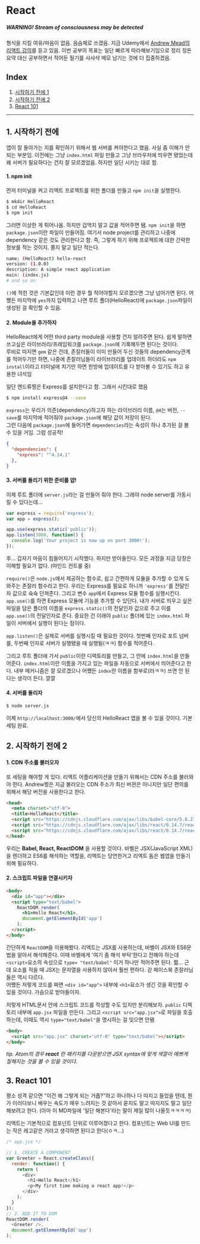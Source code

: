 # React

##### WARNING! Stream of consciousness may be detected
형식을 지킬 여유/마음이 없음. 음슴체로 쓰겠음. 지금 Udemy에서 [Andrew Mead의 리액트 강의](https://www.udemy.com/the-complete-react-web-app-developer-course/learn/v4/content)를 듣고 있음. 이번 공부의 목표는 일단 빠르게 따라해보기임으로 정리 정돈 요약 대신 공부하면서 적어둔 필기를 샤샤샥 메모 남기는 것에 더 집중하겠음.

## Index
1. [시작하기 전에 1]()
2. [시작하기 전에 2]()
3. [React 101](#3-react-101)



---

## 1. 시작하기 전에
앱이 잘 돌아가는 지를 확인하기 위해서 웹 서버를 켜야한다고 했음. 사실 좀 이해가 안 되는 부분임. 이전에는 그냥 `index.html` 파일 만들고 그냥 브라우저에 띄우면 됐었는데 왜 서버가 필요하다는 건지 잘 모르겠었음. 하지만 일단 시키는 대로 함.

#### 1. npm init
먼저 터미널을 켜고 리액트 프로젝트를 위한 폴더를 만들고 `npm init`을 실행한다.

```bash
$ mkdir HelloReact
$ cd HelloReact
$ npm init
```

그러면 이상한 게 튀어나옴. 하지만 겁먹지 말고 값을 적어주면 됌. `npm init`을 하면 `package.json`이란 파일이 만들어짐. 여기서 node project를 관리하고 나중에 dependency 같은 것도 관리한다고 함. 즉, 그렇게 하기 위해 프로젝트에 대한 간략한 정보를 적는 것이지. 쫄지 말고 일단 적는다.

```bash
name: (HelloReact) hello-react
version: (1.0.0)
description: A simple react application
main: (index.js)
# and so on
```

`()`에 적힌 것은 기본값인데 이런 경우 뭘 적어야할지 모르겠으면 그냥 넘어가면 된다. 어쨌든 마지막에 `yes`까지 입력하고 나면 루트 폴더(HelloReact)에 `package.json`파일이 생성된 걸 확인할 수 있음.


#### 2. Module을 추가하자

HelloReact에게 어떤 third party module을 사용할 건지 알려주면 된다. 쉽게 말하면 쓰고싶은 라이브러리/프레임워크를 `package.json`에 기록해두면 된다는 것이다.  
루비로 따지면 `gem` 같은 건데, 존잘러들이 이미 만들어 두신 것들의 dependency관계를 적어두기만 하면, 나중에 존잘러님들이 라이브러리를 업데이트 하더라도 `npm install`이라고 터미널에 치기만 하면 한방에 업데이트를 다 받아볼 수 있기도 하고 유용한 녀석임  

일단 앤드류찡은 Express를 설치한다고 함. 그래서 시킨대로 했음

```bash
$ npm install express@4 --save
```

`express`는 우리가 의존(dependency)하고자 하는 라이브러리 이름, `@4`는 버전, `--save`를 마지막에 적어줘야 `package.json`에 해당 값이 저장이 된다.  
그런 다음에 `package.json`에 들어가면 `dependencies`라는 속성이 하나 추가된 걸 볼 수 있을 거임. 그럼 성공적!

```json
{
  "dependencies": {
    "express": "^4.14.1"
  },
}
```

#### 3. 서버를 돌리기 위한 준비를 얍!

이제 루트 폴더에 `server.js`라는 걸 만들어 줘야 한다. 그래야 node server를 가동시킬 수 있다는데...

```javascript
var express = require('express');
var app = express();

app.use(express.static('public'));
app.listen(3000, function() {
  console.log('Your project is now up on port 3000!');
});
```

후... 갑자기 마음이 힘들어지기 시작했다. 하지만 받아들인다. 모든 과정을 지금 당장은 이해할 필요가 없다. (마인드 컨트롤 중)  

`require()`은 `node.js`에서 제공하는 함수로, 쉽고 간편하게 모듈을 추가할 수 있게 도와주는 존잘러 함수라고 한다. 우리는 Express를 필요로 하니까 `'express'`를 전달인자 값으로 슉슉 던져준다. 그리고 변수 `app`에서 Express 모듈 함수를 실행시킨다.  
`app.use()`를 하면 Express 모듈에 기능을 추가할 수 있단다. 내가 서버로 띄우고 싶은 파일을 담은 폴더의 이름을 `express.static()`의 전달인자 값으로 주고 이를 `app.use()`의 전달인자로 준다. 중요한 건 이래야 `public` 폴더에 있는 `index.html` 파일이 서버에서 실행이 된다는 점이다.

`app.listen()`은 실제로 서버를 실행시킬 때 필요한 것이다. 첫번째 인자로 포트 넘버를, 두번째 인자로 서버가 실행됐을 때 실행될(ㅋㅋ) 함수를 적어준다.

그리고 루트 폴더에 가서 `public`이란 디렉토리를 만들고, 그 안에 `index.html`을 만들어준다. `index.html`이란 이름을 가지고 있는 파일을 자동으로 서버에서 띄어준다고 한다. 내부 메커니즘은 잘 모르겠으나 어쨌든 `index`란 이름을 함부로(러ㅋㅋ) 쓰면 안 된다는 생각이 든다. 깔깔


#### 4. 서버를 돌리자

```bash
$ node server.js
```

이제 `http://localhost:3000/`에서 당신의 HelloReact 앱을 볼 수 있을 것이다. 기본 세팅 완료.


## 2. 시작하기 전에 2

#### 1. CDN 주소를 불러오자
또 세팅을 해야할 게 있다. 리엑트 어플리케이션을 만들기 위해서는 CDN 주소를 불러와야 한다. Andrew찡은 지금 불러오는 CDN 주소가 최신 버젼은 아니지만 일단 편의를 위해서 해당 버전을 사용한다고 한다.

```html
<head>
  <meta charset="utf-8">
  <title>HelloReact</title>
  <script src="https://cdnjs.cloudflare.com/ajax/libs/babel-core/5.8.23/browser.min.js" charset="utf-8"></script>
  <script src="https://cdnjs.cloudflare.com/ajax/libs/react/0.14.7/react.js" charset="utf-8"></script>
  <script src="https://cdnjs.cloudflare.com/ajax/libs/react/0.14.7/react-dom.js" charset="utf-8"></script>
</head>
```

우리는 **Babel, React, ReactDOM** 을 사용할 것이다. 바벨은 JSX(JavaScript XML)을 렌더하고 ES6를 해석하는 역할을, 리엑트는 당연한거고 리엑트 돔은 웹앱을 만들기 위해 필요하다.


#### 2. 스크립트 파일을 연결시키자

```html
<body>
  <div id="app"></div>
  <script type="text/babel">
    ReactDOM.render(
      <h1>Hello React</h1>,
      document.getElementById('app')
    );
  </script>
</body>
```

간단하게 `ReactDOM`을 이용해봤다. 리엑트는 JSX를 사용하는데, 바벨이 JSX와 ES6문법을 알아서 해석해준다. 이때 바벨에게 '여기 좀 해석 부탁'한다고 전해야 하는데 `<script>`요소의 속성으로 `type= "text/babel"` 이거 하나만 적어주면 된다. 쩖... 근데 요소를 적을 때 JSX는 문자열을 사용하지 않아서 훨씬 편하다. 갇 페이스북 존잘러님들은 역시 다르다.  
어쨌든 저렇게 코드를 짜면 `<div id="app">` 내부에 `<h1>`요소가 생긴 것을 확인할 수 있을 것이다. 가슴으로 받아들이자.

저렇게 HTML문서 안에 스크립트 코드를 작성할 수도 있지만 분리해보자. `public` 디렉토리 내부에 `app.jsx` 파일을 만든다. 그리고 `<script src="app.jsx">`로 파일을 호출하는데, 이때도 역시 `type="text/babel"`을 명시하는 걸 잊으면 안됌

```html
<body>
  <script src="app.jsx" charset="utf-8" type="text/babel"></script>
</body>
```
 _tip. Atom의 경우 **react** 란 패키지를 다운받으면 JSX syntax에 맞게 색깔이 예쁘게 칠해지는 것을 볼 수 있을 것이다._


## 3. React 101

평소 성격 같으면 "이건 왜 그렇게 되는 거죱?"하고 하나하나 다 따지고 들었을 텐데, 뭔가 이러다보니 배우는 속도가 매우 느려지는 것 같아서 묻지도 말고 따지지도 말고 일단 해보려고 한다. (아마 이 MD파일에 '일단 해본다'라는 말이 제일 많이 나올듯ㅋㅋㅋㅋ)

리엑트는 기본적으로 컴포넌트 단위로 이루어졌다고 한다. 컴포넌트는 Web UI를 만드는 작은 레고같은 거라고 생각하면 된다고 한다(ㅇㅋ...)

```javascript
/* app.jsx */

// 1. CREATE A COMPONENT
var Greeter = React.createClass({
  render: function() {
    return (
      <div>
        <h1>Hello React</h1>
        <p>My first time making a react app!</p>
      </div>
    );
  }
});
// 2. ADD IT TO DOM
ReactDOM.render(
  <Greeter />,
  document.getElementById('app')
);
```
